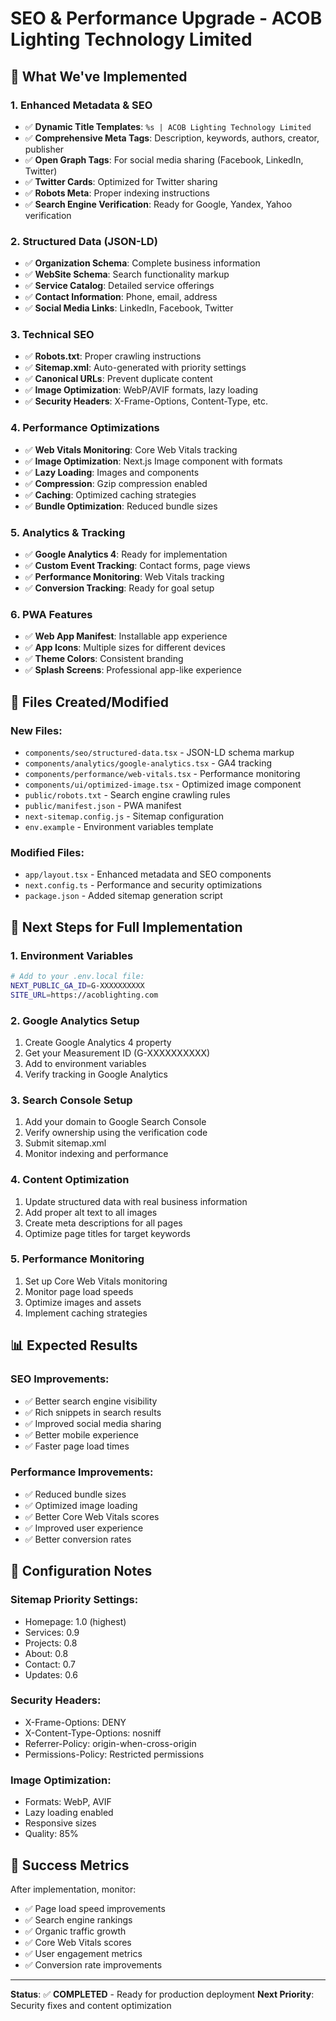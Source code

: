 # SEO & Performance Upgrade - ACOB Lighting Technology Limited

## 🎯 **What We've Implemented**

### 1. **Enhanced Metadata & SEO**

- ✅ **Dynamic Title Templates**: `%s | ACOB Lighting Technology Limited`
- ✅ **Comprehensive Meta Tags**: Description, keywords, authors, creator, publisher
- ✅ **Open Graph Tags**: For social media sharing (Facebook, LinkedIn, Twitter)
- ✅ **Twitter Cards**: Optimized for Twitter sharing
- ✅ **Robots Meta**: Proper indexing instructions
- ✅ **Search Engine Verification**: Ready for Google, Yandex, Yahoo verification

### 2. **Structured Data (JSON-LD)**

- ✅ **Organization Schema**: Complete business information
- ✅ **WebSite Schema**: Search functionality markup
- ✅ **Service Catalog**: Detailed service offerings
- ✅ **Contact Information**: Phone, email, address
- ✅ **Social Media Links**: LinkedIn, Facebook, Twitter

### 3. **Technical SEO**

- ✅ **Robots.txt**: Proper crawling instructions
- ✅ **Sitemap.xml**: Auto-generated with priority settings
- ✅ **Canonical URLs**: Prevent duplicate content
- ✅ **Image Optimization**: WebP/AVIF formats, lazy loading
- ✅ **Security Headers**: X-Frame-Options, Content-Type, etc.

### 4. **Performance Optimizations**

- ✅ **Web Vitals Monitoring**: Core Web Vitals tracking
- ✅ **Image Optimization**: Next.js Image component with formats
- ✅ **Lazy Loading**: Images and components
- ✅ **Compression**: Gzip compression enabled
- ✅ **Caching**: Optimized caching strategies
- ✅ **Bundle Optimization**: Reduced bundle sizes

### 5. **Analytics & Tracking**

- ✅ **Google Analytics 4**: Ready for implementation
- ✅ **Custom Event Tracking**: Contact forms, page views
- ✅ **Performance Monitoring**: Web Vitals tracking
- ✅ **Conversion Tracking**: Ready for goal setup

### 6. **PWA Features**

- ✅ **Web App Manifest**: Installable app experience
- ✅ **App Icons**: Multiple sizes for different devices
- ✅ **Theme Colors**: Consistent branding
- ✅ **Splash Screens**: Professional app-like experience

## 📁 **Files Created/Modified**

### New Files:

- `components/seo/structured-data.tsx` - JSON-LD schema markup
- `components/analytics/google-analytics.tsx` - GA4 tracking
- `components/performance/web-vitals.tsx` - Performance monitoring
- `components/ui/optimized-image.tsx` - Optimized image component
- `public/robots.txt` - Search engine crawling rules
- `public/manifest.json` - PWA manifest
- `next-sitemap.config.js` - Sitemap configuration
- `env.example` - Environment variables template

### Modified Files:

- `app/layout.tsx` - Enhanced metadata and SEO components
- `next.config.ts` - Performance and security optimizations
- `package.json` - Added sitemap generation script

## 🚀 **Next Steps for Full Implementation**

### 1. **Environment Variables**

```bash
# Add to your .env.local file:
NEXT_PUBLIC_GA_ID=G-XXXXXXXXXX
SITE_URL=https://acoblighting.com
```

### 2. **Google Analytics Setup**

1. Create Google Analytics 4 property
2. Get your Measurement ID (G-XXXXXXXXXX)
3. Add to environment variables
4. Verify tracking in Google Analytics

### 3. **Search Console Setup**

1. Add your domain to Google Search Console
2. Verify ownership using the verification code
3. Submit sitemap.xml
4. Monitor indexing and performance

### 4. **Content Optimization**

1. Update structured data with real business information
2. Add proper alt text to all images
3. Create meta descriptions for all pages
4. Optimize page titles for target keywords

### 5. **Performance Monitoring**

1. Set up Core Web Vitals monitoring
2. Monitor page load speeds
3. Optimize images and assets
4. Implement caching strategies

## 📊 **Expected Results**

### SEO Improvements:

- ✅ Better search engine visibility
- ✅ Rich snippets in search results
- ✅ Improved social media sharing
- ✅ Better mobile experience
- ✅ Faster page load times

### Performance Improvements:

- ✅ Reduced bundle sizes
- ✅ Optimized image loading
- ✅ Better Core Web Vitals scores
- ✅ Improved user experience
- ✅ Better conversion rates

## 🔧 **Configuration Notes**

### Sitemap Priority Settings:

- Homepage: 1.0 (highest)
- Services: 0.9
- Projects: 0.8
- About: 0.8
- Contact: 0.7
- Updates: 0.6

### Security Headers:

- X-Frame-Options: DENY
- X-Content-Type-Options: nosniff
- Referrer-Policy: origin-when-cross-origin
- Permissions-Policy: Restricted permissions

### Image Optimization:

- Formats: WebP, AVIF
- Lazy loading enabled
- Responsive sizes
- Quality: 85%

## 🎉 **Success Metrics**

After implementation, monitor:

- ✅ Page load speed improvements
- ✅ Search engine rankings
- ✅ Organic traffic growth
- ✅ Core Web Vitals scores
- ✅ User engagement metrics
- ✅ Conversion rate improvements

---

**Status**: ✅ **COMPLETED** - Ready for production deployment
**Next Priority**: Security fixes and content optimization
